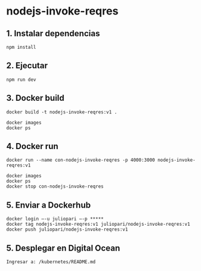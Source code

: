 # nodejs-invoke-reqres

## 1. Instalar dependencias
```
npm install
```

## 2. Ejecutar
```
npm run dev
```

## 3. Docker build
```
docker build -t nodejs-invoke-reqres:v1 .
```
```
docker images
docker ps
```

## 4. Docker run
```
docker run --name con-nodejs-invoke-reqres -p 4000:3000 nodejs-invoke-reqres:v1
```
```
docker images
docker ps
docker stop con-nodejs-invoke-reqres
```

## 5. Enviar a Dockerhub
```
docker login –-u juliopari –-p *****
docker tag nodejs-invoke-reqres:v1 juliopari/nodejs-invoke-reqres:v1
docker push juliopari/nodejs-invoke-reqres:v1
```

## 5. Desplegar en Digital Ocean
```
Ingresar a: /kubernetes/README.md
```
